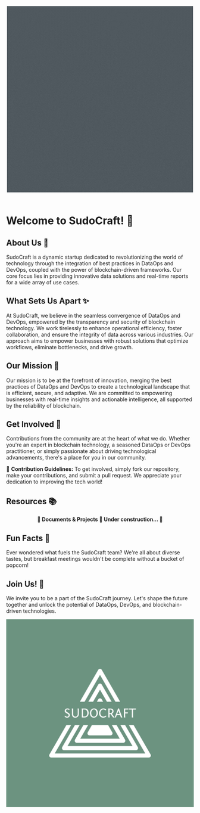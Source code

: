 <div align="center" id="top"> 
  <img src="https://github.com/SudoCraft/.github/blob/main/profile/common/SUDOCRAFT%20(3).gif" alt="Spark Refresher &amp; Projects" />
  &#xa0;
  <!-- <a href="https://sparkrefresher&amp;projects.netlify.app">Demo</a> -->
</div>

# Welcome to SudoCraft! 🚀

## About Us 👋

SudoCraft is a dynamic startup dedicated to revolutionizing the world of technology through the integration of best practices in DataOps and DevOps, coupled with the power of blockchain-driven frameworks. Our core focus lies in providing innovative data solutions and real-time reports for a wide array of use cases.

## What Sets Us Apart ✨

At SudoCraft, we believe in the seamless convergence of DataOps and DevOps, empowered by the transparency and security of blockchain technology. We work tirelessly to enhance operational efficiency, foster collaboration, and ensure the integrity of data across various industries. Our approach aims to empower businesses with robust solutions that optimize workflows, eliminate bottlenecks, and drive growth.

## Our Mission 🌟

Our mission is to be at the forefront of innovation, merging the best practices of DataOps and DevOps to create a technological landscape that is efficient, secure, and adaptive. We are committed to empowering businesses with real-time insights and actionable intelligence, all supported by the reliability of blockchain.

## Get Involved 🙌

Contributions from the community are at the heart of what we do. Whether you're an expert in blockchain technology, a seasoned DataOps or DevOps practitioner, or simply passionate about driving technological advancements, there's a place for you in our community.

🌈 **Contribution Guidelines:** To get involved, simply fork our repository, make your contributions, and submit a pull request. We appreciate your dedication to improving the tech world!

## Resources 📚

<h4 align="center"> 
	🚧  Documents &amp; Projects 🚀 Under construction...  🚧
</h4> 
<!--
- For documentation and guides, please visit our [Docs](https://sudocraft.com/docs).
- Stay updated with our latest developments on [Twitter](https://twitter.com/SudoCraftTech).
- Join our vibrant community discussions on [Discord](https://discord.gg/sudocraft).
Feel free to explore, learn, and engage with our resources!
-->


## Fun Facts 🎉

Ever wondered what fuels the SudoCraft team? We're all about diverse tastes, but breakfast meetings wouldn't be complete without a bucket of popcorn!

## Join Us! 🚀

We invite you to be a part of the SudoCraft journey. Let's shape the future together and unlock the potential of DataOps, DevOps, and blockchain-driven technologies.


![SudoCraft Logo](https://github.com/SudoCraft/.github/blob/main/profile/common/25346168.png)
